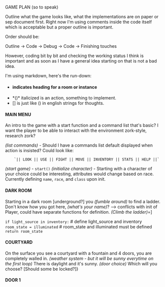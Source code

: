 GAME PLAN (so to speak)

Outline what the game looks like, what the implementations are on paper or sep
document first. Right now I'm using comments inside the code itself which is
acceptable but a proper outline is important.

Order should be:

  Outline -> Code -> Debug -> Code -> Finishing touches

However, coding bit by bit and checking the working status I think is important
and as soon as I have a general idea starting on that is not a bad idea.

I'm using markdown, here's the run-down:
- #### indicates heading for a room or instance
- \*()* italicized is an action, something to implement.
- [] is just like () in english strings for thoughts.


#### MAIN MENU
An intro to the game with a start function and a command list that's basic?
I want the player to be able to interact with the environment zork-style,
research zork?

*(list commands)* - Should I have a commands list default displayed when action
is insisted? Could look like:

        `|| LOOK || USE || FIGHT || MOVE || INVENTORY || STATS || HELP ||`


*(start game)* - `start()`
*(initialize character)* - Starting with a character of your choice could be
interesting, attributes would change based on race. Currently defining `name`,
`race`, and `class` upon init.

#### DARK ROOM
Starting in a dark room [underground?] you *(fumble around)* to find a ladder.
Don't know how you got here, *(what's your name)*? --> conflicts with init
of Player, could have separate functions for definition.
*(Climb the ladder)*=]

`if light_source in inventory:`  # define light_source and inventory
    `room_state = illuminated`  # room_state and illuminated must be defined
    `return room_state`  


#### COURTYARD
On the surface you see a courtyard with a fountain and 4 doors, you are
completely walled in.
*(weather system - but it will be sunny everytime on the first loop)*
There is daylight and it's sunny.
*(door choice)* Which will you choose? [Should some be locked?]}

#### DOOR 1
